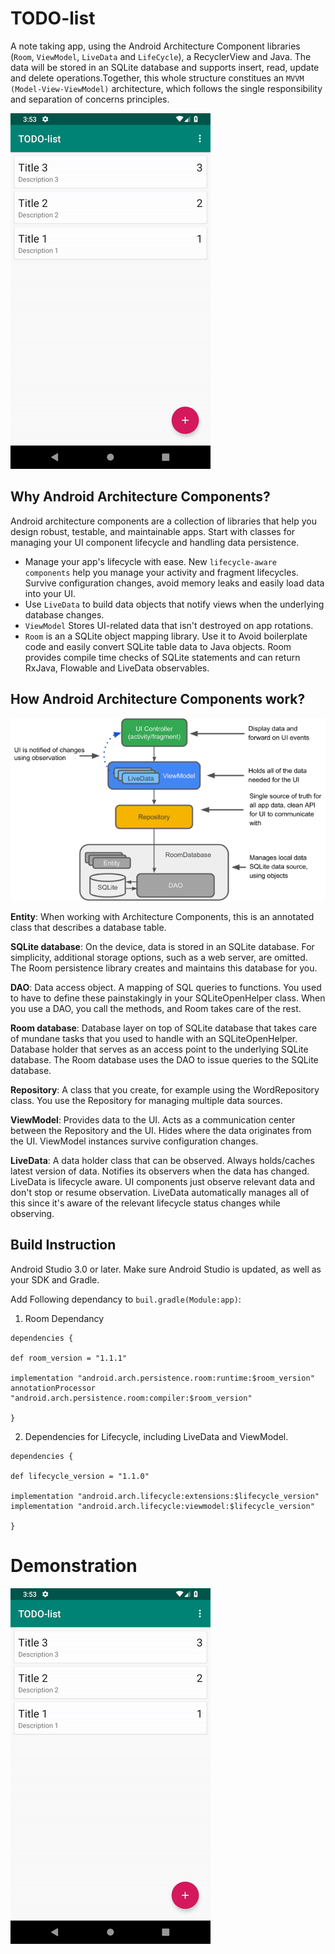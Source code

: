# TODO-list

A note taking app, using the Android Architecture Component libraries (`Room`, `ViewModel`, `LiveData` and `LifeCycle`), a RecyclerView and Java. The data will be stored in an SQLite database and supports insert, read, update and delete operations.Together, this whole structure constitues an `MVVM (Model-View-ViewModel)` architecture, which follows the single responsibility and separation of concerns principles.

![](todo.gif)

## Why Android Architecture Components?

Android architecture components are a collection of libraries that help you design robust, testable, and maintainable apps. Start with classes for managing your UI component lifecycle and handling data persistence.

* Manage your app's lifecycle with ease. New `lifecycle-aware components` help you manage your activity and fragment lifecycles. Survive configuration changes, avoid memory leaks and easily load data into your UI.
* Use `LiveData` to build data objects that notify views when the underlying database changes.
* `ViewModel` Stores UI-related data that isn't destroyed on app rotations.
* `Room` is an a SQLite object mapping library. Use it to Avoid boilerplate code and easily convert SQLite table data to Java objects. Room provides compile time checks of SQLite statements and can return RxJava, Flowable and LiveData observables.

## How Android Architecture Components work?

![](android_components.png)

**Entity**: When working with Architecture Components, this is an annotated class that describes a database table.

**SQLite database**: On the device, data is stored in an SQLite database. For simplicity, additional storage options, such as a web server, are omitted. The Room persistence library creates and maintains this database for you.

**DAO**: Data access object. A mapping of SQL queries to functions. You used to have to define these painstakingly in your SQLiteOpenHelper class. When you use a DAO, you call the methods, and Room takes care of the rest.

**Room database**: Database layer on top of SQLite database that takes care of mundane tasks that you used to handle with an SQLiteOpenHelper. Database holder that serves as an access point to the underlying SQLite database. The Room database uses the DAO to issue queries to the SQLite database.

**Repository**: A class that you create, for example using the WordRepository class. You use the Repository for managing multiple data sources.

**ViewModel**: Provides data to the UI. Acts as a communication center between the Repository and the UI. Hides where the data originates from the UI. ViewModel instances survive configuration changes.

**LiveData**: A data holder class that can be observed. Always holds/caches latest version of data. Notifies its observers when the data has changed. LiveData is lifecycle aware. UI components just observe relevant data and don't stop or resume observation. LiveData automatically manages all of this since it's aware of the relevant lifecycle status changes while observing.

## Build Instruction

Android Studio 3.0 or later. Make sure Android Studio is updated, as well as your SDK and Gradle.

Add Following dependancy to `buil.gradle(Module:app)`:
 
  1. Room Dependancy 
    
    dependencies {
    
    def room_version = "1.1.1"
    
    implementation "android.arch.persistence.room:runtime:$room_version"
    annotationProcessor "android.arch.persistence.room:compiler:$room_version"
    
    }
    
  2. Dependencies for Lifecycle, including LiveData and ViewModel.
  
    dependencies {
    
    def lifecycle_version = "1.1.0"
    
    implementation "android.arch.lifecycle:extensions:$lifecycle_version"
    implementation "android.arch.lifecycle:viewmodel:$lifecycle_version"
    
    }

# Demonstration

![](todo.gif)

    
    
